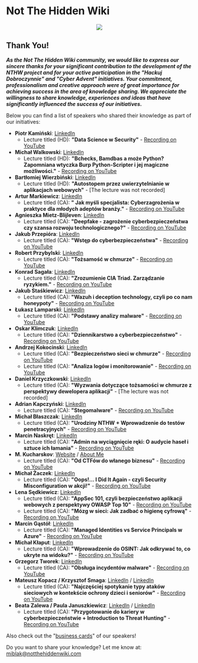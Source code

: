 # Not The Hidden Wiki

<p align="center">
  <img src="https://raw.githubusercontent.com/notthehiddenwiki/NTHW/nthw/.github/banner.png">
</p>

## Thank You!

***As the Not The Hidden Wiki community, we would like to express our sincere thanks for your significant contribution to the development of the NTHW project and for your active participation in the "Hackuj Dobroczynnie" and "Cyber ​​Advent" initiatives. Your commitment, professionalism and creative approach were of great importance for achieving success in the area of ​​knowledge sharing. We appreciate the willingness to share knowledge, experiences and ideas that have significantly influenced the success of our initiatives.***

Below you can find a list of speakers who shared their knowledge as part of our initiatives:

- **Piotr Kamiński**: [LinkedIn](https://www.linkedin.com/in/piotr-kaminski-1336b012/)
  - Lecture titled (HD): **"Data Science w Security"** - [Recording on YouTube](https://www.youtube.com/watch?v=5Fn7KucCou0)
- **Michał Walkowski**: [LinkedIn](https://www.linkedin.com/in/michal-walkowski/)
  - Lecture titled (HD): **"Bchecks, Bamdbas a może Python? Zapomniana wtyczka Burp Python-Scripter i jej magiczne możliwości."** - [Recording on YouTube](https://www.youtube.com/watch?v=izL1yEehFEg)
- **Bartłomiej Wierzbiński**: [LinkedIn](https://www.linkedin.com/in/bart%C5%82omiej-w-494795b5/)
  - Lecture titled (HD): **"Autostopem przez uwierzytelnianie w aplikacjach webowych"** - [The lecture was not recorded]
- **Artur Markiewicz**: [LinkedIn](https://www.linkedin.com/in/artur-markiewicz/)
  - Lecture titled (CA): **" Jak myśli specjalista: Cyberzagrożenia w praktyce dla młodych adeptów branży."** - [Recording on YouTube](https://www.youtube.com/watch?v=GcwydqF4s_U)
- **Agnieszka Mietz-Blijleven**: [LinkedIn](https://www.linkedin.com/in/agnieszkamietz/)
  - Lecture titled (CA): **"Deepfake - zagrożenie cyberbezpieczeństwa czy szansa rozwoju technologicznego?"** - [Recording on YouTube](https://www.youtube.com/watch?v=D9Yv1scuemw)
- **Jakub Przepióra**: [LinkedIn](https://linkedin.com/in/jakub-przepiora/)
  - Lecture titled (CA): **"Wstęp do cyberbezpieczeństwa"** - [Recording on YouTube](https://www.youtube.com/watch?v=dhJCvE_Y0_I)
- **Robert Przybylski**: [LinkedIn](https://www.linkedin.com/in/przybylskirobert/)
  - Lecture titled (CA): **"Tożsamość w chmurze"** - [Recording on YouTube](https://www.youtube.com/watch?v=4sFJu0nzsWI)
- **Konrad Sagała**: [LinkedIn](https://www.linkedin.com/in/konradsagala/)
  - Lecture titled (CA): **"Zrozumienie CIA Triad. Zarządzanie ryzykiem."** - [Recording on YouTube](https://www.youtube.com/watch?v=riBgTM6Aeoo)
- **Jakub Staśkiewicz**: [LinkedIn](https://www.linkedin.com/in/kubas/)
  - Lecture titled (CA): **"Wazuh i deception technology, czyli po co nam honeypoty"** - [Recording on YouTube](https://www.youtube.com/watch?v=nP-koNnVWAU)
- **Łukasz Lamparski**: [LinkedIn](https://www.linkedin.com/in/lukasz-lamparski/)
  - Lecture titled (CA): **"Podstawy analizy malware"** - [Recording on YouTube](https://www.youtube.com/watch?v=6Jp6wuquOoM)
- **Oskar Klimczuk**: [LinkedIn](https://www.linkedin.com/in/oskar-klimczuk/)
  - Lecture titled (CA): **"Dziennikarstwo a cyberbezpieczeństwo"** - [Recording on YouTube](https://www.youtube.com/watch?v=CS0E5ivxp50)
- **Andrzej Kokocinski**: [LinkedIn](https://www.linkedin.com/in/%E2%98%81%F0%9F%94%92-andrzej-kokocinski-39024832/)
  - Lecture titled (CA): **"Bezpieczeństwo sieci w chmurze"** - [Recording on YouTube](https://www.youtube.com/watch?v=-unYtfkcA_w)
  - Lecture titled (CA): **"Analiza logów i monitorowanie"** - [Recording on YouTube](https://www.youtube.com/watch?v=4WmNYBAptTs)
- **Daniel Krzyczkowski**: [LinkedIn](https://www.linkedin.com/in/daniel-krzyczkowski/)
  - Lecture titled (CA): **"Wyzwania dotyczące tożsamości w chmurze z perspektywy dewelopera aplikacji"** - [The lecture was not recorded]
- **Adrian Kapczyński**: [LinkedIn](https://www.linkedin.com/in/hpar3s/)
  - Lecture titled (CA): **"Stegomalware"** - [Recording on YouTube](https://www.youtube.com/watch?v=65a4FV0cNg8)
- **Michał Błaszczak**: [LinkedIn](https://www.linkedin.com/in/michal-blaszczak/)
  - Lecture titled (CA): **"Urodziny NTHW + Wprowadzenie do testów penetracyjnych"** - [Recording on YouTube](https://www.youtube.com/watch?v=zWiPjd2hN8w)
- **Marcin Naskręt**: [LinkedIn](https://www.linkedin.com/in/marcin-naskr%C4%99t-940383219/)
  - Lecture titled (CA): **"Admin na wyciągnięcie ręki: O audycie haseł i sztuce ich łamania"** - [Recording on YouTube](https://www.youtube.com/watch?v=4X_iQUnfOZI)
- **M. Kucharskov**: [Website](https://kucharskov.pl/) / [About Me](https://github.com/notthehiddenwiki/NTHW/blob/nthw/Business%20Cards/m_kucharskov.md)
  - Lecture titled (CA): **"Od CTFów do włanego biznesu"** - [Recording on YouTube](https://www.youtube.com/watch?v=72xaqy6H2GU)
- **Michał Żaczek**: [LinkedIn](https://www.linkedin.com/in/micha%C5%82-%C5%BCaczek3/)
  - Lecture titled (CA): **"Oops!... I Did It Again - czyli Security Misconfiguration w akcji!"** - [Recording on YouTube](https://www.youtube.com/watch?v=Kvl49_X4X-Y)
- **Lena Sędkiewicz**: [LinkedIn](https://www.linkedin.com/in/lena-sedkiewicz/)
  - Lecture titled (CA): **"AppSec 101, czyli bezpieczeństwo aplikacji webowych z perspektywy OWASP Top 10"** - [Recording on YouTube](https://www.youtube.com/watch?v=DI-_H4qaDWY)
  - Lecture titled (CA): **"Mózg w sieci: Jak zadbać o higienę cyfrową"** - [Recording on YouTube](https://www.youtube.com/watch?v=sEiHeDCKs80)
- **Marcin Gąstół**: [LinkedIn](https://www.linkedin.com/in/marcin-gastol/)
  - Lecture titled (CA): **"Managed Identities vs Service Principals w Azure"** - [Recording on YouTube](https://www.youtube.com/watch?v=pubmP8ixOQA)
- **Michał Kłaput**: [LinkedIn](https://www.linkedin.com/in/michalklaput/)
  - Lecture titled (CA): **"Wprowadzenie do OSINT: Jak odkrywać to, co ukryte na widoku?"** - [Recording on YouTube](https://www.youtube.com/watch?v=IcmCt70y9Bk)
- **Grzegorz Tworek**: [LinkedIn](https://www.linkedin.com/in/grzegorztworek/)
  - Lecture titled (CA): **"Obsługa incydentów malware"** - [Recording on YouTube](https://www.youtube.com/watch?v=2nHaezXgXL0)
- **Mateusz Kopacz / Krzysztof Smaga**: [LinkedIn](https://www.linkedin.com/in/mateusz-kopacz-444542a3/) / [LinkedIn](https://www.linkedin.com/in/smagakrzysztof/) 
  - Lecture titled (CA): **"Najczęściej spotykanie typy ataków sieciowych w kontekście ochrony dzieci i seniorów"** - [Recording on YouTube](https://youtu.be/OPdSPqAis6E)
- **Beata Zalewa / Paula Januszkiewicz**: [LinkedIn](https://www.linkedin.com/in/beatazalewa/) / [LinkedIn](https://www.linkedin.com/in/paulajanuszkiewicz/)
  - Lecture titled (CA): **"Przygotowanie do kariery w cyberbezpieczeństwie + Introduction to Threat Hunting"** - [Recording on YouTube](https://youtu.be/qQbZDcSv9uI) 


Also check out the "[business cards](https://github.com/notthehiddenwiki/NTHW/blob/nthw/Business%20Cards)" of our speakers!

Do you want to share your knowledge? Let me know at: [miblak@notthehiddenwiki.com](mailto:miblak@notthehiddenwiki.com)
